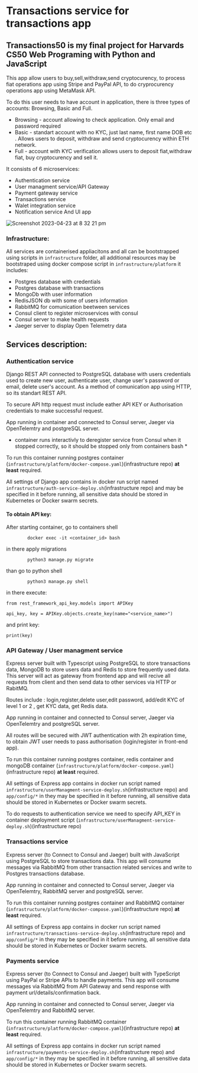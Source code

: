 # Transactions service for transactions app


## Transactions50 is my final project for Harvards CS50 Web Programing with Python and JavaScript
This app allow users to buy,sell,withdraw,send cryptocurency, to process fiat operations app using Stripe and PayPal API, to do cryprocurency operations app using MetaMask API.

To do this user needs to have account in application, there is three types of accounts: Browsing, Basic and Full. 
 - Browsing - account allowing to check application. Only email and password required
 - Basic - standart account with no KYC, just last name, first name DOB etc . Allows users to deposit, withdraw and send cryptocurency within ETH network.
 - Full - account with KYC verification allows users to deposit fiat,withdraw fiat, buy cryptocurency and sell it.

It consists of 6 microservices:
 - Authentication service 
 - User managment service/API Gateway
 - Payment gateway service
 - Transactions service
 - Walet integration service
 - Notification service
And UI app

![Screenshot 2023-04-23 at 8 32 21 pm](https://user-images.githubusercontent.com/71220725/233834675-4f61453a-9dc8-4dab-998a-3e86c2dc5b60.png)



### Infrastructure: 
All services are containerised appliacitons and all can be bootstrapped using scripts in ```infrastructure``` folder, all additional resources may be bootstraped using docker compose script in ```infrastructure/platform``` it includes:
- Postgres database with credentials
- Postgres database with transactions
- MongoDb with user information
- RedisJSON db with some of users information
- RabbitMQ for comunication beetween services
- Consul client to register microservices with consul
- Consul server to make health requests
- Jaeger server to display Open Telemetry data

## Services description:

### Authentication service 
Django REST API connected to PostgreSQL database with users credentials used to create new user, authenticate user, change user's password or email, delete user's account. As a method of comunication app using HTTP, so its standart REST API.

To secure API http request must include eather API KEY or Authorisation credentials to make successful request.

App running in container and connected to Consul server, Jaeger via OpenTelemtry and postgreSQL server.

* container runs interactivly to deregister service from Consul when it stopped correctly, so it should be stopped only from containers bash *

To run this container running postgres container (```infrastructure/platform/docker-compose.yaml```)(infrastructure repo) <b>at least</b> required.

All settings of Django app contains in docker run script named ```infrastructure/auth-service-deploy.sh```(infrastructure repo)  and may be specified in it before running, all sensitive data should be stored in Kubernetes or Docker swarm secrets. 

#### To obtain API key:
After starting container, go to containers shell 
        

            docker exec -it <container_id> bash

in there apply migrations

  
            python3 manage.py migrate
   
than go to python shell

 
            python3 manage.py shell
  
in there execute:

    from rest_framework_api_key.models import APIKey

    api_key, key = APIKey.objects.create_key(name="<service_name>")

and print key: 

```print(key)```



### API Gateway / User managment service
Express server built with Typescript using PostgreSQL to store transactions data, MongoDB to store users data and Redis to store frequently used data.
This server will act as gateway from frontend app and will recive all requests from client and then send data to other services via HTTP or RabitMQ.

Routes include : login,register,delete user,edit password, add/edit KYC of level 1 or 2 , get KYC data, get Redis data.

App running in container and connected to Consul server, Jaeger via OpenTelemtry and postgreSQL server.
    
All routes will be secured with JWT authentication with 2h expiration time, to obtain JWT user needs to pass authorisation (login/register in front-end app).

To run this container running postgres container, redis container and mongoDB container (```infrastructure/platform/docker-compose.yaml```)(infrastructure repo)  <b>at least</b> required.

All settings of Express app contains in docker run script named ```infrastructure/userManagment-service-deploy.sh```(infrastructure repo) and ```app/config/*``` in they may be specified in it before running, all sensitive data should be stored in Kubernetes or Docker swarm secrets. 

To do requests to authentication service we need to specify API_KEY in container deployment script (```infrastructure/userManagment-service-deploy.sh```)(infrastructure repo)


### Transactions service
Express server (to Connect to Consul and Jaeger) built with JavaScript using PostgreSQL to store transactions data.
This app will consume messages via RabbitMQ from other transaction related services and write to Postgres transactions database.

App running in container and connected to Consul server, Jaeger via OpenTelemtry, RabbitMQ server and postgreSQL server.
    

To run this container running postgres container and RabbitMQ container (```infrastructure/platform/docker-compose.yaml```)(infrastructure repo)  <b>at least</b> required.

All settings of Express app contains in docker run script named ```infrastructure/transactions-service-deploy.sh```(infrastructure repo) and ```app/config/*``` in they may be specified in it before running, all sensitive data should be stored in Kubernetes or Docker swarm secrets. 



### Payments service 
Express server (to Connect to Consul and Jaeger) built with TypeScript using PayPal or Stripe APIs to handle payments.
This app will consume messages via RabbitMQ from API Gateway and send response with payment url/details/confirmation back.


App running in container and connected to Consul server, Jaeger via OpenTelemtry and RabbitMQ server.

To run this container running RabbitMQ container (```infrastructure/platform/docker-compose.yaml```)(infrastructure repo)  <b>at least</b> required.

All settings of Express app contains in docker run script named ```infrastructure/payments-service-deploy.sh```(infrastructure repo) and ```app/config/*``` in they may be specified in it before running, all sensitive data should be stored in Kubernetes or Docker swarm secrets. 
